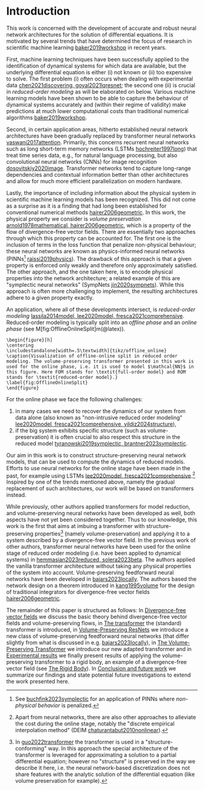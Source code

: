 # Introduction

This work is concerned with the development of accurate and robust neural network architectures for the solution of differential equations.
It is motivated by several trends that have determined the focus of research in scientific machine learning [baker2019workshop](@cite) in recent years.

First, machine learning techniques have been successfully applied to the identification of dynamical systems for which data are available, but the underlying differential equation is either (i) not known or (ii) too expensive to solve. The first problem (i) often occurs when dealing with experimental data [chen2021discovering, goyal2021lqresnet](@cite); the second one (ii) is crucial in *reduced-order modeling* as will be elaborated on below. Various machine learning models have been shown to be able to capture the behaviour of dynamical systems accurately and (within their regime of validity) make predictions at much lower computational costs than traditional numerical algorithms [baker2019workshop](@cite).

Second, in certain application areas, hitherto established neural network architectures have been gradually replaced by transformer neural networks [vaswani2017attention](@cite). Primarily, this concerns recurrent neural networks such as long short-term memory networks (LSTMs [hochreiter1997long](@cite)) that treat time series data, e.g., for natural language processing, but also convolutional neural networks (CNNs) for image recognition [dosovitskiy2020image](@cite). Transformer networks tend to capture long-range dependencies and contextual information better than other architectures and allow for much more efficient parallelization on modern hardware.

Lastly, the importance of including information about the physical system in scientific machine learning models has been recognized. This did not come as a surprise as it is a finding that had long been established for conventional numerical methods [hairer2006geometric](@cite).
In this work, the physical property we consider is *volume preservation* [arnold1978mathematical, hairer2006geometric](@cite), which is a property of the flow of divergence-free vector fields. There are essentially two approaches through which this property can be accounted for. The first one is the inclusion of terms in the loss function that penalize non-physical behaviour; these neural networks are known as physics-informed neural networks (PINNs[^1] [raissi2019physics](@cite)). The drawback of this approach is that a given property is enforced only weakly and therefore only approximately satisfied. The other approach, and the one taken here, is to encode physical properties into the network architecture; a related example of this are "symplectic neural networks" (SympNets [jin2020sympnets](@cite)). While this approach is often more challenging to implement, the resulting architectures adhere to a given property exactly.

[^1]: See [buchfink2023symplectic](@cite) for an application of PINNs where *non-physical behavior* is penalized.

An application, where all of these developments intersect, is *reduced-order modeling* [lassila2014model, lee2020model, fresca2021comprehensive](@cite). Reduced-order modeling is typically split into an *offline phase* and an *online phase* (see M[fig:OfflineOnlineSplit]m(@latex)).

```@raw latex
\begin{figure}[h]
\centering
\includestandalone[width=.5\textwidth]{tikz/offline_online}
\caption{Visualization of offline-online split in reduced order modeling. The volume-preserving transformer presented in this work is used for the online phase, i.e. it is used to model $\mathcal{NN}$ in this figure. Here FOM stands for \textit{full-order model} and ROM stands for \textit{reduced-order model}.}
\label{fig:OfflineOnlineSplit}
\end{figure}
```

For the online phase we face the following challenges:
1. in many cases we need to recover the dynamics of our system from data alone (also known as "non-intrusive reduced order modeling" [lee2020model, fresca2021comprehensive, yildiz2024structure](@cite)), 
2. if the big system exhibits specific structure (such as volume-preservation) it is often crucial to also respect this structure in the reduced model [tyranowski2019symplectic, brantner2023symplectic](@cite).  

Our aim in this work is to construct structure-preserving neural network models, that can be used to compute the dynamics of reduced models. Efforts to use neural networks for the online stage have been made in the past, for example using LSTMs [lee2020model, fresca2021comprehensive](@cite).[^2] Inspired by one of the trends mentioned above, namely the gradual replacement of such architectures, our work will be based on transformers instead.

[^2]: Apart from neural networks, there are also other approaches to alleviate the cost during the online stage, notably the "discrete empirical interpolation method" (DEIM [chaturantabut2010nonlinear](@cite)).

While previously, other authors applied transformers for model reduction, and volume-preserving neural networks have been developed as well, both aspects have not yet been considered together.
Thus to our knowledge, this work is the first that aims at imbuing a transformer with structure-preserving properties[^3] (namely volume-preservation) and applying it to a system described by a divergence-free vector field. 
In the previous work of other authors, transformer neural networks have been used for the online stage of reduced order modeling (i.e. have been applied to dynamical systems) in [hemmasian2023reduced, solera2023beta](@cite). The authors applied the vanilla transformer architecture without taking any physical properties of the system into account.
Volume-preserving feedforward neural networks have been developed in [bajars2023locally](@cite). The authors based the network design on a theorem introduced in [kang1995volume](@cite) for the design of traditional integrators for divergence-free vector fields [hairer2006geometric](@cite). 

[^3]: In [guo2022transformer](@cite) the transformer is used in a "structure-conforming" way. In this approach the special architecture of the transformer is leveraged for approximating a solution to a partial differential equation; however no "structure" is preserved in the way we describe it here, i.e. the neural network-based discretization does not share features with the analytic solution of the differential equation (like volume preservation for example).

The remainder of this paper is structured as follows: In [Divergence-free vector fields](@ref) we discuss the basic theory behind divergence-free vector fields and volume-preserving flows, in [The transformer](@ref) the (standard) transformer is introduced, in [Volume-Preserving ResNets](@ref) we introduce a new class of volume-preserving feedforward neural networks (that differ slightly from what is discussed in e.g. [bajars2023locally](@cite)), in [The Volume-Preserving Transformer](@ref) we introduce our new adapted transformer and in [Experimental results](@ref) we finally present results of applying the volume-preserving transformer to a rigid body, an example of a divergence-free vector field (see [The Rigid Body](@ref)). In [Conclusion and future work](@ref) we summarize our findings and state potential future investigations to extend the work presented here.
